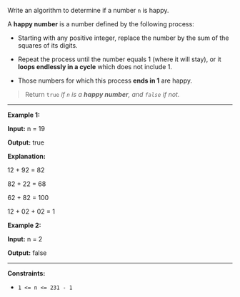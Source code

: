 Write an algorithm to determine if a number `n` is happy.

A **happy number** is a number defined by the following process:

- Starting with any positive integer, replace the number by the sum of the squares of its digits.

- Repeat the process until the number equals 1 (where it will stay), or it **loops endlessly in a cycle** which does not include 1.

- Those numbers for which this process **ends in 1** are happy.

> Return `true` *if `n` is a **happy number**, and `false` if not.*

---

**Example 1:**

**Input:** n = 19

**Output:** true

**Explanation:**

12 + 92 = 82

82 + 22 = 68

62 + 82 = 100

12 + 02 + 02 = 1

**Example 2:**

**Input:** n = 2

**Output:** false
 
---

**Constraints:**

* `1 <= n <= 231 - 1`